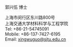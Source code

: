 郭兴伍 博士

上海市闵行区东川路800号 <br/>
上海交通大学材料科学与工程学院 <br/>
Tel: +86-21-54745091 <br/>
Mobile: +86-137-7427-6195 <br/>
Email: xingwuguo@sjtu.edu.cn

<script type="text/javascript" src="https://api.map.baidu.com/api?v=2.0&ak=1a3c89ddb9bcfaf5b9dc4b62e3f2a05b"></script>

<div style="width:800px; height:360px; borders:1px;solid gary;margin-top:15px;" id ="container"></div>

<script type="text/javascript">

<!-- // 百度地图API功能 -->
<!-- // 创建Map实例  -->
  var map = new BMap.Map("container");  
<!-- // 初始化地图,设置中心点坐标和地图级别 -->
  map.centerAndZoom(new BMap.Point(121.433845,31.028902), 17);
<!-- //添加地图类型控件 -->
  map.addControl(new BMap.NavigationControl())
  map.addControl(new BMap.ScaleControl())
  map.addControl(new BMap.OverviewMapControl())
 
  var local=new BMap.LocalSearch(map,{
      renderOptions:{map:map}
      })
local.seach("上海交通大学")

<!-- // 设置地图显示的城市 此项是必须设置的 -->
map.setCurrentCity("上海交通大学"); 
<!-- //开启鼠标滚轮缩 -->
map.enableScrollWheelZoom(true);
</script>